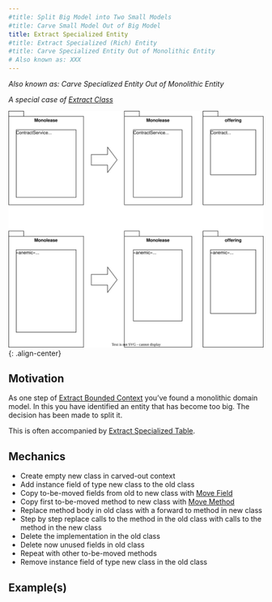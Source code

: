 ```yaml
---
#title: Split Big Model into Two Small Models
#title: Carve Small Model Out of Big Model
title: Extract Specialized Entity
#title: Extract Specialized (Rich) Entity
#title: Carve Specialized Entity Out of Monolithic Entity
# Also known as: XXX
---
```


*Also known as: Carve Specialized Entity Out of Monolithic Entity*

*A special case of [Extract Class](https://refactoring.com/catalog/extractClass.html)*

![](../../images/domain-driven-refactorings/tactical-for-strategic/extract-specialized-entity.drawio.svg){: .align-center}

## Motivation

As one step of [Extract Bounded Context](../strategic/extract-bounded-context) you’ve found a monolithic domain model. In this you have identified an entity that has become too big. The decision has been made to split it.

This is often accompanied by [Extract Specialized Table](tactical-for-strategic/extract-specialized-table).

## Mechanics

- Create empty new class in carved-out context
- Add instance field of type new class to the old class
- Copy to-be-moved fields from old to new class with [Move Field](https://refactoring.com/catalog/moveField.html)
- Copy first to-be-moved method to new class with [Move Method](https://refactoring.com/catalog/moveFunction.html)
- Replace method body in old class with a forward to method in new class
- Step by step replace calls to the method in the old class with calls to the method in the new class
- Delete the implementation in the old class
- Delete now unused fields in old class
- Repeat with other to-be-moved methods
- Remove instance field of type new class in the old class

## Example(s)
